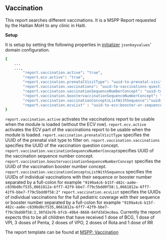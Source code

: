 ## Vaccination
This report searches different vaccinations. It is a MSPP Report requested by the Haitian MoH to any clinic in Haiti.

**Setup**

It is setup by setting the following properties in [initializer](https://github.com/mekomsolutions/openmrs-module-initializer) `jsonkeyvalues`' domain configuration. 

```bash
{
    ...
    ...,
        "report.vaccination.active": "true",
        "report.ecv.active": "true",
        "report.vaccination.prenatalVisitType": "uuid-to-prenatal-visitType",
        "report.vaccination.vaccinations": "uuid-to-vaccinations-question-concept",
        "report.vaccination.vaccinationSequenceNumberConcept": "uuid-to-vaccination-sequence-number-concept",
        "report.vaccination.boostervaccinationSequenceNumberConcept": "uuid-to-vaccination-booster-number-concept",
        "report.vaccination.vaccinationConceptsListWithSequence":"uuids-to-vaccinations:booster-or-sequence-number",
        "report.vaccination.ecvList" : "uuid-to-ecv:booster-or-sequence-number"
}
```
`report.vaccination.active` activates the vaccinations report to be usable when the module is loaded (without the ECV row).
`report.ecv.active` activates the ECV part of the vaccinations report to be usable when the module is loaded.
`report.vaccination.prenatalVisitType` specifies the UUID of the prenatal visit type to filter on.
`report.vaccination.vaccinations` specifies the UUID of the vaccination question concept.
`report.vaccination.vaccinationSequenceNumberConcept`specifies UUID of the vaccination sequence number concept.
`report.vaccination.boostervaccinationSequenceNumberConcept` specifies the UUID of the vaccination booster number concept.
`report.vaccination.vaccinationConceptsListWithSequence` specifies the UUIDs of individual vaccinations with their sequence or booster number separated by a full-colon for example `"9199a4c6-b15f-482c-aa0e-c839bd0cf535,0661812a-6ff7-42f9-bbe7-f79c5bdd0f58:1,0661812a-6ff7-42f9-bbe7-f79c5bdd0f58:2"`
`report.vaccination.ecvList` specifies the UUIDs of individual vaccinations for the full pediatric coverage with their sequence or booster number separated by a full-colon for example `"9199a4c6-b15f-482c-aa0e-c839bd0cf535,0661812a-6ff7-42f9-bbe7-f79c5bdd0f58:2,30fd2e76-bfcb-49b4-8668-64fd3d3ec0ea`. Currently the report expects this to be all children that have received 1 dose of BCG, 1 dose of VPI, 3 doses of Penta, 2 doses of VPO, 2 doses of Rota and 1 dose of RR

The report template can be found at [MSPP: Vaccination](https://docs.google.com/spreadsheets/d/13A3gBRwi45-YwnArNsDgQB4EPVwsTswp/edit#gid=1856133398)